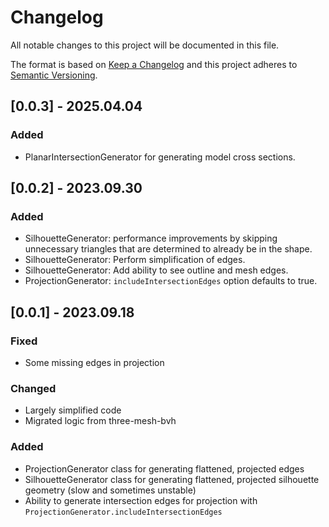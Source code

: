 # Changelog
All notable changes to this project will be documented in this file.

The format is based on [Keep a Changelog](http://keepachangelog.com/en/1.0.0/)
and this project adheres to [Semantic Versioning](http://semver.org/spec/v2.0.0.html).

## [0.0.3] - 2025.04.04

### Added
- PlanarIntersectionGenerator for generating model cross sections.

## [0.0.2] - 2023.09.30

### Added
- SilhouetteGenerator: performance improvements by skipping unnecessary triangles that are determined to already be in the shape.
- SilhouetteGenerator: Perform simplification of edges.
- SilhouetteGenerator: Add ability to see outline and mesh edges.
- ProjectionGenerator: `includeIntersectionEdges` option defaults to true.

## [0.0.1] - 2023.09.18

### Fixed
- Some missing edges in projection

### Changed
- Largely simplified code
- Migrated logic from three-mesh-bvh

### Added
- ProjectionGenerator class for generating flattened, projected edges
- SilhouetteGenerator class for generating flattened, projected silhouette geometry (slow and sometimes unstable)
- Ability to generate intersection edges for projection with `ProjectionGenerator.includeIntersectionEdges`

